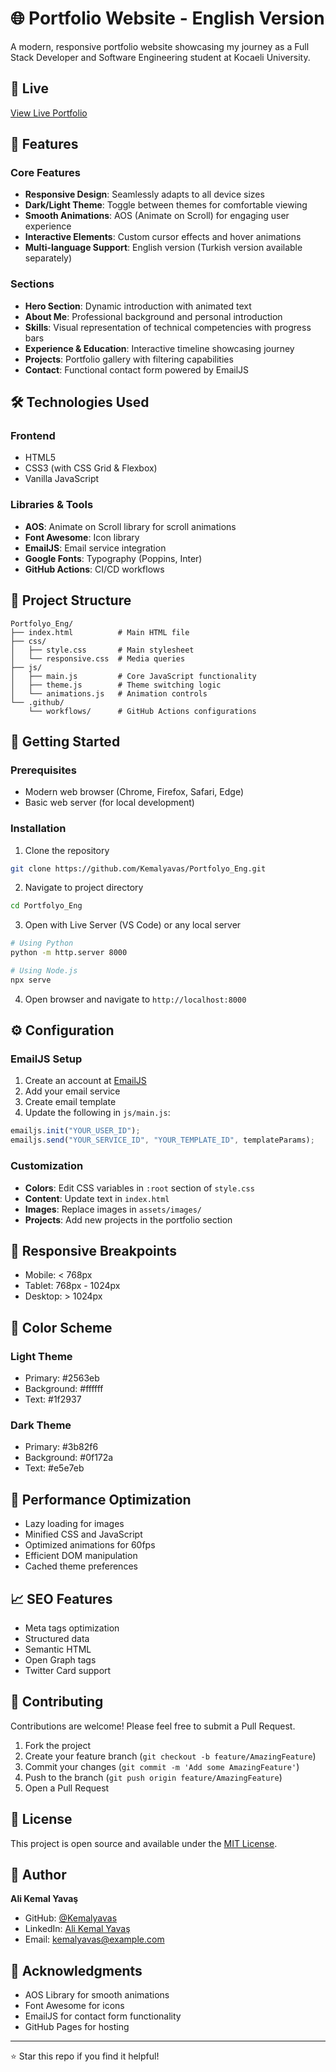# 🌐 Portfolio Website - English Version

A modern, responsive portfolio website showcasing my journey as a Full Stack Developer and Software Engineering student at Kocaeli University.

## 🚀 Live
[View Live Portfolio](https://kemalyavas.github.io/Portfolyo_Eng/)


## 🎯 Features

### Core Features
- **Responsive Design**: Seamlessly adapts to all device sizes
- **Dark/Light Theme**: Toggle between themes for comfortable viewing
- **Smooth Animations**: AOS (Animate on Scroll) for engaging user experience
- **Interactive Elements**: Custom cursor effects and hover animations
- **Multi-language Support**: English version (Turkish version available separately)

### Sections
- **Hero Section**: Dynamic introduction with animated text
- **About Me**: Professional background and personal introduction
- **Skills**: Visual representation of technical competencies with progress bars
- **Experience & Education**: Interactive timeline showcasing journey
- **Projects**: Portfolio gallery with filtering capabilities
- **Contact**: Functional contact form powered by EmailJS

## 🛠️ Technologies Used

### Frontend
- HTML5
- CSS3 (with CSS Grid & Flexbox)
- Vanilla JavaScript

### Libraries & Tools
- **AOS**: Animate on Scroll library for scroll animations
- **Font Awesome**: Icon library
- **EmailJS**: Email service integration
- **Google Fonts**: Typography (Poppins, Inter)
- **GitHub Actions**: CI/CD workflows

## 📁 Project Structure

```
Portfolyo_Eng/
├── index.html          # Main HTML file
├── css/               
│   ├── style.css       # Main stylesheet
│   └── responsive.css  # Media queries
├── js/
│   ├── main.js         # Core JavaScript functionality
│   ├── theme.js        # Theme switching logic
│   └── animations.js   # Animation controls
└── .github/
    └── workflows/      # GitHub Actions configurations
```

## 🚀 Getting Started

### Prerequisites
- Modern web browser (Chrome, Firefox, Safari, Edge)
- Basic web server (for local development)

### Installation

1. Clone the repository
```bash
git clone https://github.com/Kemalyavas/Portfolyo_Eng.git
```

2. Navigate to project directory
```bash
cd Portfolyo_Eng
```

3. Open with Live Server (VS Code) or any local server
```bash
# Using Python
python -m http.server 8000

# Using Node.js
npx serve
```

4. Open browser and navigate to `http://localhost:8000`

## ⚙️ Configuration

### EmailJS Setup
1. Create an account at [EmailJS](https://www.emailjs.com/)
2. Add your email service
3. Create email template
4. Update the following in `js/main.js`:
```javascript
emailjs.init("YOUR_USER_ID");
emailjs.send("YOUR_SERVICE_ID", "YOUR_TEMPLATE_ID", templateParams);
```

### Customization
- **Colors**: Edit CSS variables in `:root` section of `style.css`
- **Content**: Update text in `index.html`
- **Images**: Replace images in `assets/images/`
- **Projects**: Add new projects in the portfolio section

## 📱 Responsive Breakpoints

- Mobile: < 768px
- Tablet: 768px - 1024px
- Desktop: > 1024px

## 🎨 Color Scheme

### Light Theme
- Primary: #2563eb
- Background: #ffffff
- Text: #1f2937

### Dark Theme
- Primary: #3b82f6
- Background: #0f172a
- Text: #e5e7eb

## 🔧 Performance Optimization

- Lazy loading for images
- Minified CSS and JavaScript
- Optimized animations for 60fps
- Efficient DOM manipulation
- Cached theme preferences

## 📈 SEO Features

- Meta tags optimization
- Structured data
- Semantic HTML
- Open Graph tags
- Twitter Card support

## 🤝 Contributing

Contributions are welcome! Please feel free to submit a Pull Request.

1. Fork the project
2. Create your feature branch (`git checkout -b feature/AmazingFeature`)
3. Commit your changes (`git commit -m 'Add some AmazingFeature'`)
4. Push to the branch (`git push origin feature/AmazingFeature`)
5. Open a Pull Request

## 📄 License

This project is open source and available under the [MIT License](LICENSE).

## 👤 Author

**Ali Kemal Yavaş**
- GitHub: [@Kemalyavas](https://github.com/Kemalyavas)
- LinkedIn: [Ali Kemal Yavaş](https://www.linkedin.com/in/alikemalyavas/)
- Email: kemalyavas@example.com

## 🙏 Acknowledgments

- AOS Library for smooth animations
- Font Awesome for icons
- EmailJS for contact form functionality
- GitHub Pages for hosting

---

⭐ Star this repo if you find it helpful!